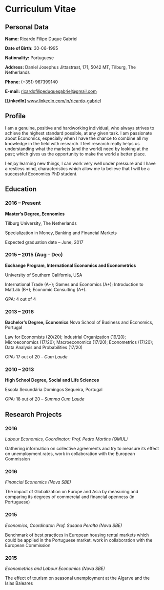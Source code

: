 # Curriculum Vitae

## Personal Data

**Name:** Ricardo Filipe Duque Gabriel

**Date of Birth:** 30-06-1995

**Nationality:** Portuguese

**Address:** Daniel Josephus Jittastraat, 171, 5042 MT, Tilburg, The Netherlands

**Phone:** (+351) 967399140

**E-mail:** ricardofilipeduquegabriel@gmail.com

**[LinkedIn]** www.linkedin.com/in/ricardo-gabriel

## Profile

I am a genuine, positive and hardworking individual, who always strives to achieve the highest standard possible, at any given task. I am passionate about Economics, especially when I have the chance to combine all my knowledge in the field with research. I feel research really helps us understanding what the markets (and the world) need by looking at the past; which gives us the opportunity to make the world a better place.

I enjoy learning new things, I can work very well under pressure and I have a restless mind, characteristics which allow me to believe that I will be a successful Economics PhD student.

## Education
### 2016 – Present 
**Master’s Degree, Economics**

Tilburg University, The Netherlands

Specialization in Money, Banking and Financial Markets

Expected graduation date – June, 2017

### 2015 – 2015 (Aug – Dec)
**Exchange Program, International Economics and Econometrics**

University of Southern California, USA

International Trade (A+); Games and Economics (A+); Introduction to MatLab (B+); Economic Consulting (A+).

GPA: 4 out of 4

### 2013 – 2016 
**Bachelor’s Degree, Economics**
Nova School of Business and Economics, Portugal

Law for Economists (20/20); Industrial Organization (19/20); Microeconomics (17/20); Macroeconomics (17/20); Econometrics (17/20); Data Analysis and Probabilities (17/20)

GPA: 17 out of 20 – *Cum Laude*

### 2010 – 2013 
**High School Degree, Social and Life Sciences**

Escola Secundária Domingos Sequeira, Portugal 

GPA: 18 out of 20 – *Summa Cum Laude*


## Research Projects
### 2016 
*Labour Economics, Coordinator: Prof. Pedro Martins (QMUL)*

Gathering information on collective agreements and try to measure its effect on unemployment rates, work in collaboration with the European Commission

### 2016
*Financial Economics (Nova SBE)*

The impact of Globalization on Europe and Asia by measuring and comparing its degrees of commercial and financial openness (in Portuguese)

### 2015
*Economics, Coordinator: Prof. Susana Peralta (Nova SBE)*

Benchmark of best practices in European housing rental markets which could be applied in the Portuguese market, work in collaboration with the European Commission

### 2015
*Econometrics and Labour Economics (Nova SBE)*

The effect of tourism on seasonal unemployment at the Algarve and the Islas Baleares


